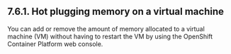 ## 7.6.1. Hot plugging memory on a virtual machine

You can add or remove the amount of memory allocated to a virtual machine (VM) without having to restart the VM by using the OpenShift Container Platform web console.


